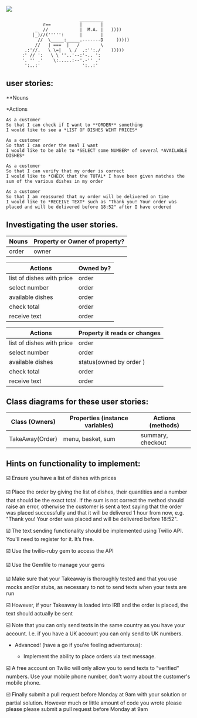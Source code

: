 ![](https://placehold.it/950x200/374c53/FFFFFF/?text=Takeaway)

```
                            _________
              r==           |       |
           _  //            |  M.A. |   ))))
          |_)//(''''':      |       |
            //  \_____:_____.-------D     )))))
           //   | ===  |   /        \
       .:'//.   \ \=|   \ /  .:'':./    )))))
      :' // ':   \ \ ''..'--:'-.. ':
      '. '' .'    \:.....:--'.-'' .'
       ':..:'                ':..:'

```

## user stories:

\*\*Nouns

\*Actions

```
As a customer
So that I can check if I want to **ORDER** something
I would like to see a *LIST OF DISHES WIHT PRICES*

As a customer
So that I can order the meal I want
I would like to be able to *SELECT some NUMBER* of several *AVAILABLE DISHES*

As a customer
So that I can verify that my order is correct
I would like to *CHECK that the TOTAL* I have been given matches the sum of the various dishes in my order

As a customer
So that I am reassured that my order will be delivered on time
I would like to *RECEIVE TEXT* such as "Thank you! Your order was placed and will be delivered before 18:52" after I have ordered
```

## Investigating the user stories.

| Nouns | Property or Owner of property? |
| ----- | ------------------------------ |
| order | owner                          |

| Actions                   | Owned by? |
| ------------------------- | --------- |
| list of dishes with price | order     |
| select number             | order     |
| available dishes          | order     |
| check total               | order     |
| receive text              | order     |

| Actions                   | Property it reads or changes |
| ------------------------- | ---------------------------- |
| list of dishes with price | order                        |
| select number             | order                        |
| available dishes          | status(owned by order )      |
| check total               | order                        |
| receive text              | order                        |

## Class diagrams for these user stories:

| Class (Owners)  | Properties (instance variables) | Actions (methods) |
| --------------- | ------------------------------- | ----------------- |
| TakeAway(Order) | menu, basket, sum               | summary, checkout |

## Hints on functionality to implement:

:ballot_box_with_check: Ensure you have a list of dishes with prices

:ballot_box_with_check: Place the order by giving the list of dishes, their quantities and a number that should be the exact total. If the sum is not correct the method should raise an error, otherwise the customer is sent a text saying that the order was placed successfully and that it will be delivered 1 hour from now, e.g. "Thank you! Your order was placed and will be delivered before 18:52".

:ballot_box_with_check: The text sending functionality should be implemented using Twilio API. You'll need to register for it. It’s free.

:ballot_box_with_check: Use the twilio-ruby gem to access the API

:ballot_box_with_check: Use the Gemfile to manage your gems

:ballot_box_with_check: Make sure that your Takeaway is thoroughly tested and that you use mocks and/or stubs, as necessary to not to send texts when your tests are run

:ballot_box_with_check: However, if your Takeaway is loaded into IRB and the order is placed, the text should actually be sent

:ballot_box_with_check: Note that you can only send texts in the same country as you have your account. I.e. if you have a UK account you can only send to UK numbers.

- Advanced! (have a go if you're feeling adventurous):

  - Implement the ability to place orders via text message.

:ballot_box_with_check: A free account on Twilio will only allow you to send texts to "verified" numbers. Use your mobile phone number, don't worry about the customer's mobile phone.

:ballot_box_with_check: Finally submit a pull request before Monday at 9am with your solution or partial solution. However much or little amount of code you wrote please please please submit a pull request before Monday at 9am
